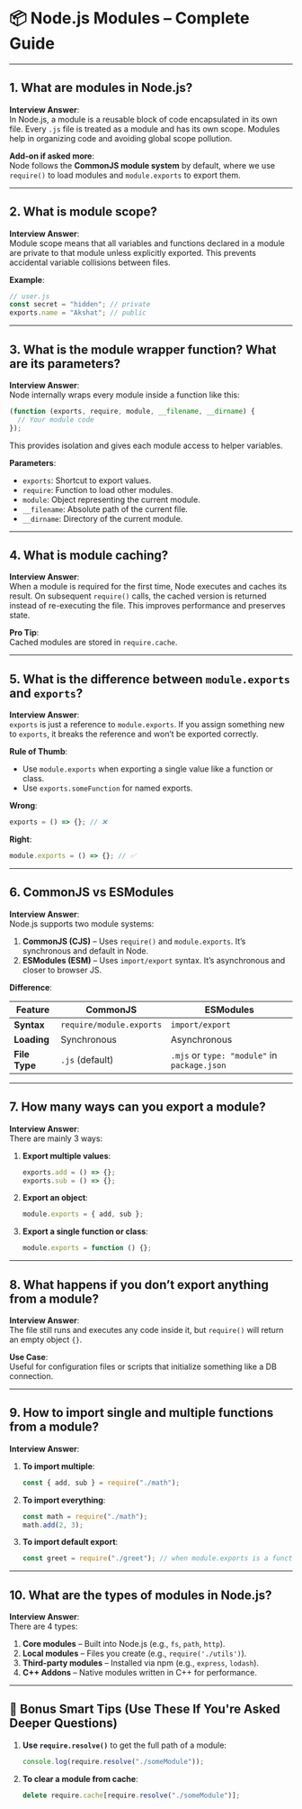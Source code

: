 # 📦 Node.js Modules – Complete Guide

---

## 1. What are modules in Node.js?

**Interview Answer**:  
In Node.js, a module is a reusable block of code encapsulated in its own file. Every `.js` file is treated as a module and has its own scope. Modules help in organizing code and avoiding global scope pollution.

**Add-on if asked more**:  
Node follows the **CommonJS module system** by default, where we use `require()` to load modules and `module.exports` to export them.

---

## 2. What is module scope?

**Interview Answer**:  
Module scope means that all variables and functions declared in a module are private to that module unless explicitly exported. This prevents accidental variable collisions between files.

**Example**:

```js
// user.js
const secret = "hidden"; // private
exports.name = "Akshat"; // public
```

---

## 3. What is the module wrapper function? What are its parameters?

**Interview Answer**:  
Node internally wraps every module inside a function like this:

```js
(function (exports, require, module, __filename, __dirname) {
  // Your module code
});
```

This provides isolation and gives each module access to helper variables.

**Parameters**:

- `exports`: Shortcut to export values.
- `require`: Function to load other modules.
- `module`: Object representing the current module.
- `__filename`: Absolute path of the current file.
- `__dirname`: Directory of the current module.

---

## 4. What is module caching?

**Interview Answer**:  
When a module is required for the first time, Node executes and caches its result. On subsequent `require()` calls, the cached version is returned instead of re-executing the file. This improves performance and preserves state.

**Pro Tip**:  
Cached modules are stored in `require.cache`.

---

## 5. What is the difference between `module.exports` and `exports`?

**Interview Answer**:  
`exports` is just a reference to `module.exports`. If you assign something new to `exports`, it breaks the reference and won’t be exported correctly.

**Rule of Thumb**:

- Use `module.exports` when exporting a single value like a function or class.
- Use `exports.someFunction` for named exports.

**Wrong**:

```js
exports = () => {}; // ❌
```

**Right**:

```js
module.exports = () => {}; // ✅
```

---

## 6. CommonJS vs ESModules

**Interview Answer**:  
Node.js supports two module systems:

1. **CommonJS (CJS)** – Uses `require()` and `module.exports`. It’s synchronous and default in Node.
2. **ESModules (ESM)** – Uses `import/export` syntax. It’s asynchronous and closer to browser JS.

**Difference**:

| **Feature**   | **CommonJS**             | **ESModules**                                |
| ------------- | ------------------------ | -------------------------------------------- |
| **Syntax**    | `require/module.exports` | `import/export`                              |
| **Loading**   | Synchronous              | Asynchronous                                 |
| **File Type** | `.js` (default)          | `.mjs` or `type: "module"` in `package.json` |

---

## 7. How many ways can you export a module?

**Interview Answer**:  
There are mainly 3 ways:

1. **Export multiple values**:

   ```js
   exports.add = () => {};
   exports.sub = () => {};
   ```

2. **Export an object**:

   ```js
   module.exports = { add, sub };
   ```

3. **Export a single function or class**:

   ```js
   module.exports = function () {};
   ```

---

## 8. What happens if you don’t export anything from a module?

**Interview Answer**:  
The file still runs and executes any code inside it, but `require()` will return an empty object `{}`.

**Use Case**:  
Useful for configuration files or scripts that initialize something like a DB connection.

---

## 9. How to import single and multiple functions from a module?

**Interview Answer**:

1. **To import multiple**:

   ```js
   const { add, sub } = require("./math");
   ```

2. **To import everything**:

   ```js
   const math = require("./math");
   math.add(2, 3);
   ```

3. **To import default export**:

   ```js
   const greet = require("./greet"); // when module.exports is a function
   ```

---

## 10. What are the types of modules in Node.js?

**Interview Answer**:  
There are 4 types:

1. **Core modules** – Built into Node.js (e.g., `fs`, `path`, `http`).
2. **Local modules** – Files you create (e.g., `require('./utils')`).
3. **Third-party modules** – Installed via npm (e.g., `express`, `lodash`).
4. **C++ Addons** – Native modules written in C++ for performance.

---

## 🧠 Bonus Smart Tips (Use These If You're Asked Deeper Questions)

1. **Use `require.resolve()`** to get the full path of a module:

   ```js
   console.log(require.resolve("./someModule"));
   ```

2. **To clear a module from cache**:

   ```js
   delete require.cache[require.resolve("./someModule")];
   ```
